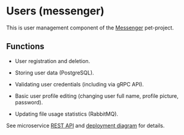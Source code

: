 # Users (messenger)

This is user management component of the [Messenger](https://github.com/barpav/messenger) pet-project. <br>

## Functions

* User registration and deletion.

* Storing user data (PostgreSQL).

* Validating user credentials (including via gRPC API).

* Basic user profile editing (changing user full name, profile picture, password).

* Updating file usage statistics (RabbitMQ).

See microservice [REST API](https://barpav.github.io/msg-api-spec/#/users) and [deployment diagram](https://github.com/barpav/messenger#deployment-diagram) for details.